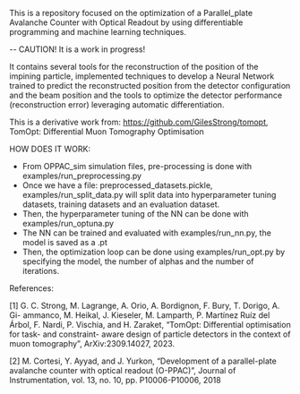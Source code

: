 This is a repository focused on the optimization of a Parallel_plate Avalanche Counter with Optical Readout by using differentiable programming and machine learning techniques.

-- CAUTION! It is a work in progress!

It contains several tools for the reconstruction of the position of the impining particle, implemented techniques to develop a Neural Network trained to predict the reconstructed position from the detector configuration and the beam position and the tools to optimize the detector performance (reconstruction error) leveraging automatic differentiation.

This is a derivative work from: https://github.com/GilesStrong/tomopt, TomOpt: Differential Muon Tomography Optimisation


HOW DOES IT WORK:

 -   From OPPAC_sim simulation files, pre-processing is done with examples/run_preprocessing.py
 -   Once we have a file: preprocessed_datasets.pickle, examples/run_split_data.py will split data into hyperparameter tuning datasets, training datasets and an evaluation dataset.
 -   Then, the hyperparameter tuning  of the NN can be done with examples/run_optuna.py
 -   The NN can be trained and evaluated with examples/run_nn.py, the model is saved as a .pt
 -   Then, the optimization loop can be done using examples/run_opt.py by specifying the model, the number of alphas and the number of iterations.
   

References: 

[1] G. C. Strong, M. Lagrange, A. Orio, A. Bordignon, F. Bury, T. Dorigo, A. Gi-
ammanco, M. Heikal, J. Kieseler, M. Lamparth, P. Martínez Ruíz del Árbol, F.
Nardi, P. Vischia, and H. Zaraket, “TomOpt: Differential optimisation for task- and
constraint- aware design of particle detectors in the context of muon tomography”,
ArXiv:2309.14027, 2023.

[2] M. Cortesi, Y. Ayyad, and J. Yurkon, “Development of a parallel-plate avalanche
counter with optical readout (O-PPAC)”, Journal of Instrumentation, vol. 13, no.
10, pp. P10006-P10006, 2018
